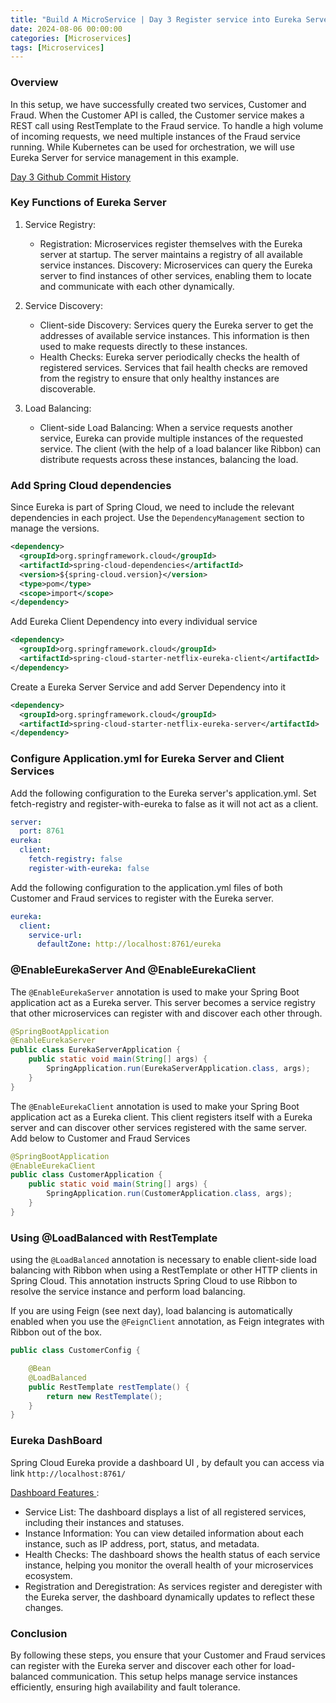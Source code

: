 ```yaml
---
title: "Build A MicroService | Day 3 Register service into Eureka Server, Server as loadBalancer"
date: 2024-08-06 00:00:00
categories: [Microservices]
tags: [Microservices]
---
```


### Overview
In this setup, we have successfully created two services, Customer and Fraud. When the Customer API is called, the 
Customer service makes a REST call using RestTemplate to the Fraud service. To handle a high volume of incoming requests, 
we need multiple instances of the Fraud service running. While Kubernetes can be used for orchestration, we will use 
Eureka Server for service management in this example.

[Day 3 Github Commit History](https://github.com/TLzzs/microservices/commit/52059be7435bd8582d0a6df925d9eda179cc2bac)

### Key Functions of Eureka Server
1. Service Registry:
   - Registration: Microservices register themselves with the Eureka server at startup. The server maintains a registry 
     of all available service instances. Discovery: Microservices can query the Eureka server to find instances of other 
     services, enabling them to locate and communicate with each other dynamically.

2. Service Discovery:
   - Client-side Discovery: Services query the Eureka server to get the addresses of available service instances. 
     This information is then used to make requests directly to these instances.
   - Health Checks: Eureka server periodically checks the health of registered services. Services that fail health checks 
     are removed from the registry to ensure that only healthy instances are discoverable.

3. Load Balancing:
   - Client-side Load Balancing: When a service requests another service, Eureka can provide multiple instances of the 
     requested service. The client (with the help of a load balancer like Ribbon) can distribute requests across these 
     instances, balancing the load.

### Add Spring Cloud dependencies
Since Eureka is part of Spring Cloud, we need to include the relevant dependencies in each project.
Use the `DependencyManagement` section to manage the versions.
```xml
<dependency>
  <groupId>org.springframework.cloud</groupId>
  <artifactId>spring-cloud-dependencies</artifactId>
  <version>${spring-cloud.version}</version>
  <type>pom</type>
  <scope>import</scope>
</dependency>
```

Add Eureka Client Dependency into every individual service
```xml
<dependency>
  <groupId>org.springframework.cloud</groupId>
  <artifactId>spring-cloud-starter-netflix-eureka-client</artifactId>
</dependency>
```

Create a Eureka Server Service and add Server Dependency into it
```xml
<dependency>
  <groupId>org.springframework.cloud</groupId>
  <artifactId>spring-cloud-starter-netflix-eureka-server</artifactId>
</dependency>
```


### Configure Application.yml for Eureka Server and Client Services
Add the following configuration to the Eureka server's application.yml. Set fetch-registry and 
register-with-eureka to false as it will not act as a client.
```yaml
server:
  port: 8761
eureka:
  client:
    fetch-registry: false
    register-with-eureka: false
```

Add the following configuration to the application.yml files of both Customer and Fraud services to register with the
Eureka server.
```yaml
eureka:
  client:
    service-url:
      defaultZone: http://localhost:8761/eureka
```

### @EnableEurekaServer And @EnableEurekaClient
The `@EnableEurekaServer` annotation is used to make your Spring Boot application act as a Eureka server. This server 
becomes a service registry that other microservices can register with and discover each other through.

```java
@SpringBootApplication
@EnableEurekaServer
public class EurekaServerApplication {
    public static void main(String[] args) {
        SpringApplication.run(EurekaServerApplication.class, args);
    }
}
```

The `@EnableEurekaClient` annotation is used to make your Spring Boot application act as a Eureka client. This client 
registers itself with a Eureka server and can discover other services registered with the same server. 
Add below to Customer and Fraud Services

```java
@SpringBootApplication
@EnableEurekaClient
public class CustomerApplication {
    public static void main(String[] args) {
        SpringApplication.run(CustomerApplication.class, args);
    }
}
```

### Using @LoadBalanced with RestTemplate

using the `@LoadBalanced` annotation is necessary to enable client-side load balancing with Ribbon when using a 
RestTemplate or other HTTP clients in Spring Cloud. This annotation instructs Spring Cloud to use Ribbon to resolve the
service instance and perform load balancing.

If you are using Feign (see next day), load balancing is automatically enabled when you use the `@FeignClient` 
annotation, as Feign integrates with Ribbon out of the box.

```java
public class CustomerConfig {

    @Bean
    @LoadBalanced
    public RestTemplate restTemplate() {
        return new RestTemplate();
    }
}
```
### Eureka DashBoard
Spring Cloud Eureka provide a dashboard UI , by default you can access via link `http://localhost:8761/`

<u> Dashboard Features </u>:

- Service List: The dashboard displays a list of all registered services, including their instances and statuses.
- Instance Information: You can view detailed information about each instance, such as IP address, port, status, and metadata.
- Health Checks: The dashboard shows the health status of each service instance, helping you monitor the overall health of your microservices ecosystem.
- Registration and Deregistration: As services register and deregister with the Eureka server, the dashboard dynamically updates to reflect these changes.
### Conclusion
By following these steps, you ensure that your Customer and Fraud services can register with the Eureka server and 
discover each other for load-balanced communication. This setup helps manage service instances efficiently, ensuring 
high availability and fault tolerance.


